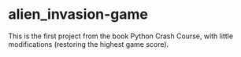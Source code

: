 # alien_invasion-game
This is the first project from the book Python Crash Course, with little modifications (restoring the highest game score).
